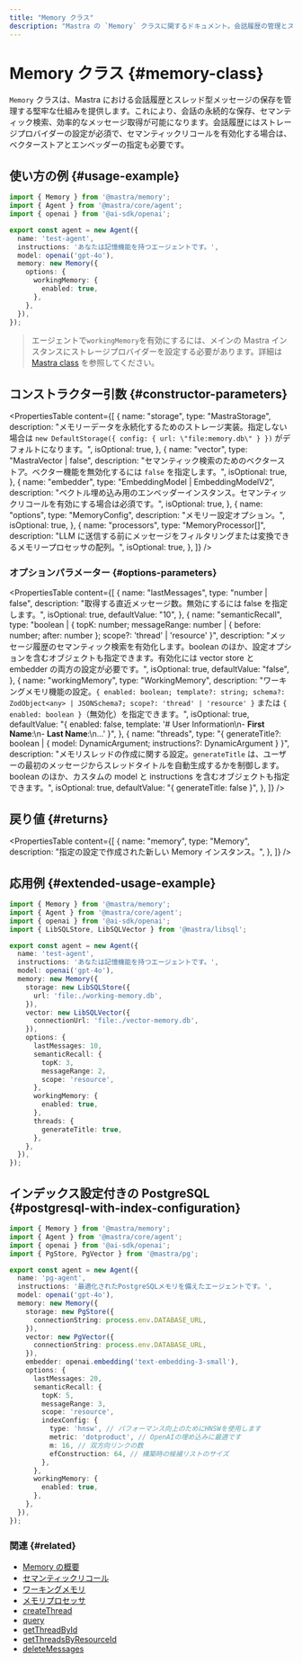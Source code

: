 ```yaml
---
title: "Memory クラス"
description: "Mastra の `Memory` クラスに関するドキュメント。会話履歴の管理とスレッドベースのメッセージ保存を行う堅牢なシステムを提供します。"
---
```


# Memory クラス \{#memory-class\}

`Memory` クラスは、Mastra における会話履歴とスレッド型メッセージの保存を管理する堅牢な仕組みを提供します。これにより、会話の永続的な保存、セマンティック検索、効率的なメッセージ取得が可能になります。会話履歴にはストレージプロバイダーの設定が必須で、セマンティックリコールを有効化する場合は、ベクターストアとエンベッダーの指定も必要です。

## 使い方の例 \{#usage-example\}

```typescript filename="src/mastra/agents/test-agent.ts" showLineNumbers copy
import { Memory } from '@mastra/memory';
import { Agent } from '@mastra/core/agent';
import { openai } from '@ai-sdk/openai';

export const agent = new Agent({
  name: 'test-agent',
  instructions: 'あなたは記憶機能を持つエージェントです。',
  model: openai('gpt-4o'),
  memory: new Memory({
    options: {
      workingMemory: {
        enabled: true,
      },
    },
  }),
});
```

> エージェントで`workingMemory`を有効にするには、メインの Mastra インスタンスにストレージプロバイダーを設定する必要があります。詳細は [Mastra class](../core/mastra-class) を参照してください。

## コンストラクター引数 \{#constructor-parameters\}

<PropertiesTable
  content={[
{
name: "storage",
type: "MastraStorage",
description: "メモリーデータを永続化するためのストレージ実装。指定しない場合は `new DefaultStorage({ config: { url: \"file:memory.db\" } })` がデフォルトになります。",
isOptional: true,
},
{
name: "vector",
type: "MastraVector | false",
description: "セマンティック検索のためのベクターストア。ベクター機能を無効化するには `false` を指定します。",
isOptional: true,
},
{
name: "embedder",
type: "EmbeddingModel<string> | EmbeddingModelV2<string>",
description: "ベクトル埋め込み用のエンベッダーインスタンス。セマンティックリコールを有効にする場合は必須です。",
isOptional: true,
},
{
name: "options",
type: "MemoryConfig",
description: "メモリー設定オプション。",
isOptional: true,
},
{
name: "processors",
type: "MemoryProcessor[]",
description: "LLM に送信する前にメッセージをフィルタリングまたは変換できるメモリープロセッサの配列。",
isOptional: true,
},
]}
/>

### オプションパラメーター \{#options-parameters\}

<PropertiesTable
  content={[
{
name: "lastMessages",
type: "number | false",
description: "取得する直近メッセージ数。無効にするには false を指定します。",
isOptional: true,
defaultValue: "10",
},
{
name: "semanticRecall",
type: "boolean | { topK: number; messageRange: number | { before: number; after: number }; scope?: 'thread' | 'resource' }",
description: "メッセージ履歴のセマンティック検索を有効化します。boolean のほか、設定オプションを含むオブジェクトも指定できます。有効化には vector store と embedder の両方の設定が必要です。",
isOptional: true,
defaultValue: "false",
},
{
name: "workingMemory",
type: "WorkingMemory",
description: "ワーキングメモリ機能の設定。`{ enabled: boolean; template?: string; schema?: ZodObject<any> | JSONSchema7; scope?: 'thread' | 'resource' }` または `{ enabled: boolean }`（無効化）を指定できます。",
isOptional: true,
defaultValue: "{ enabled: false, template: '# User Information\\n- **First Name**:\\n- **Last Name**:\\n...' }",
},
{
name: "threads",
type: "{ generateTitle?: boolean | { model: DynamicArgument<MastraLanguageModel>; instructions?: DynamicArgument<string> } }",
description: "メモリスレッドの作成に関する設定。`generateTitle` は、ユーザーの最初のメッセージからスレッドタイトルを自動生成するかを制御します。boolean のほか、カスタムの model と instructions を含むオブジェクトも指定できます。",
isOptional: true,
defaultValue: "{ generateTitle: false }",
},
]}
/>

## 戻り値 \{#returns\}

<PropertiesTable
  content={[
{
name: "memory",
type: "Memory",
description: "指定の設定で作成された新しい Memory インスタンス。",
},
]}
/>

## 応用例 \{#extended-usage-example\}

```typescript filename="src/mastra/agents/test-agent.ts" showLineNumbers copy
import { Memory } from '@mastra/memory';
import { Agent } from '@mastra/core/agent';
import { openai } from '@ai-sdk/openai';
import { LibSQLStore, LibSQLVector } from '@mastra/libsql';

export const agent = new Agent({
  name: 'test-agent',
  instructions: 'あなたは記憶機能を持つエージェントです。',
  model: openai('gpt-4o'),
  memory: new Memory({
    storage: new LibSQLStore({
      url: 'file:./working-memory.db',
    }),
    vector: new LibSQLVector({
      connectionUrl: 'file:./vector-memory.db',
    }),
    options: {
      lastMessages: 10,
      semanticRecall: {
        topK: 3,
        messageRange: 2,
        scope: 'resource',
      },
      workingMemory: {
        enabled: true,
      },
      threads: {
        generateTitle: true,
      },
    },
  }),
});
```

## インデックス設定付きの PostgreSQL \{#postgresql-with-index-configuration\}

```typescript filename="src/mastra/agents/pg-agent.ts" showLineNumbers copy
import { Memory } from '@mastra/memory';
import { Agent } from '@mastra/core/agent';
import { openai } from '@ai-sdk/openai';
import { PgStore, PgVector } from '@mastra/pg';

export const agent = new Agent({
  name: 'pg-agent',
  instructions: '最適化されたPostgreSQLメモリを備えたエージェントです。',
  model: openai('gpt-4o'),
  memory: new Memory({
    storage: new PgStore({
      connectionString: process.env.DATABASE_URL,
    }),
    vector: new PgVector({
      connectionString: process.env.DATABASE_URL,
    }),
    embedder: openai.embedding('text-embedding-3-small'),
    options: {
      lastMessages: 20,
      semanticRecall: {
        topK: 5,
        messageRange: 3,
        scope: 'resource',
        indexConfig: {
          type: 'hnsw', // パフォーマンス向上のためにHNSWを使用します
          metric: 'dotproduct', // OpenAIの埋め込みに最適です
          m: 16, // 双方向リンクの数
          efConstruction: 64, // 構築時の候補リストのサイズ
        },
      },
      workingMemory: {
        enabled: true,
      },
    },
  }),
});
```

### 関連 \{#related\}

* [Memory の概要](/docs/memory/overview)
* [セマンティックリコール](/docs/memory/semantic-recall)
* [ワーキングメモリ](/docs/memory/working-memory)
* [メモリプロセッサ](/docs/memory/memory-processors)
* [createThread](/docs/reference/memory/createThread)
* [query](/docs/reference/memory/query)
* [getThreadById](/docs/reference/memory/getThreadById)
* [getThreadsByResourceId](/docs/reference/memory/getThreadsByResourceId)
* [deleteMessages](/docs/reference/memory/deleteMessages)
